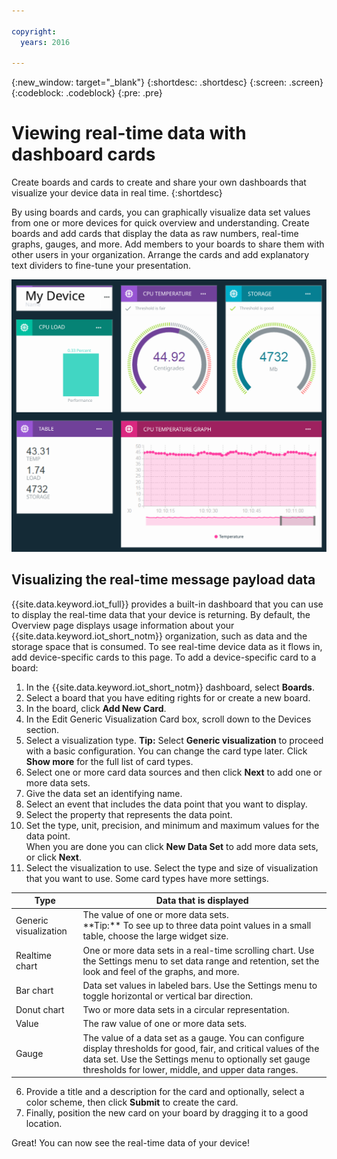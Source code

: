 ```yaml
---

copyright:
  years: 2016

---
```


{:new_window: target="_blank"}
{:shortdesc: .shortdesc}
{:screen: .screen}
{:codeblock: .codeblock}
{:pre: .pre}

# Viewing real-time data with dashboard cards
Create boards and cards to create and share your own dashboards that visualize your device data in real time.
{:shortdesc}

By using boards and cards, you can graphically visualize data set values from one or more devices for quick overview and understanding. Create boards and add cards that display the data as raw numbers, real-time graphs, gauges, and more. Add members to your boards to share them with other users in your organization. Arrange the cards and add explanatory text dividers to fine-tune your presentation.  

![Showing real-time data with cards.](images/boards_and_cards.svg "Showing real-time data with cards.")

## Visualizing the real-time message payload data
{{site.data.keyword.iot_full}} provides a built-in dashboard that you can use to display the real-time data that your device is returning. By default, the Overview page displays usage information about your {{site.data.keyword.iot_short_notm}} organization, such as data and the storage space that is consumed. To see real-time device data as it flows in, add device-specific cards to this page.
To add a device-specific card to a board:
1. In the {{site.data.keyword.iot_short_notm}} dashboard, select **Boards**.
2. Select a board that you have editing rights for or create a new board.
3. In the board, click **Add New Card**.
2. In the Edit Generic Visualization Card box, scroll down to the Devices section.
3. Select a visualization type.
**Tip:** Select **Generic visualization** to proceed with a basic configuration. You can change the card type later.
Click **Show more** for the full list of card types.
4.	Select one or more card data sources and then click **Next** to add one or more data sets.
 1.	Give the data set an identifying name.
 2. Select an event that includes the data point that you want to display.
 3.	Select the property that represents the data point.
 4.	Set the type, unit, precision, and minimum and maximum values for the data point.  
 When you are done you can click **New Data Set** to add more data sets, or click **Next**.
5.	Select the visualization to use.
Select the type and size of visualization that you want to use.  Some card types have more settings.
<table>
<thead>
<tr>
<th>Type</th>
<th>Data that is displayed</th>
</tr>
</thead>
<tbody>
<tr>
<td>Generic visualization</td>
<td>The value of one or more data sets. </br>**Tip:** To see up to three data point values in a small table, choose the large widget size.  </td>
</tr>
<tr>
<td>Realtime chart</td>
<td>One or more data sets in a real-time scrolling chart. Use the Settings menu to set data range and retention, set the look and feel of the graphs, and more. </td>
</tr>
<tr>
<td>Bar chart</td>
<td>Data set values in labeled bars. Use the Settings menu to toggle horizontal or vertical bar direction.</td>
</tr>
<tr>
<td>Donut chart</td>
<td>Two or more data sets in a circular representation.</td>
</tr>
<tr>
<td>Value</td>
<td>The raw value of one or more data sets.</td>
</tr>
<tr>
<td>Gauge</td>
<td>The value of a data set as a gauge. You can configure display thresholds for good, fair, and critical values of the data set. Use the Settings menu to optionally set gauge thresholds for lower, middle, and upper data ranges.  </td>
</tr>
</tbody>
</table>

6.	Provide a title and a description for the card and optionally, select a color scheme, then click **Submit** to create the card.
7.	Finally, position the new card on your board by dragging it to a good location.  

Great! You can now see the real-time data of your device!
